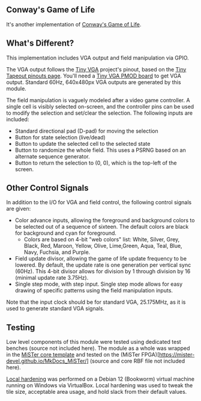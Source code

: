 ## Conway's Game of Life

It's another implementation of [Conway's Game of Life](https://en.wikipedia.org/wiki/Conway%27s_Game_of_Life).

## What's Different?

This implementation includes VGA output and field manipulation via GPIO.

The VGA output follows the [Tiny VGA](https://github.com/mole99/tiny-vga) project's pinout, based on the [Tiny Tapeout pinouts page](https://tinytapeout.com/specs/pinouts/). You'll need a [Tiny VGA PMOD board](https://store.tinytapeout.com/products/TinyVGA-Pmod-p678647356) to get VGA output. Standard 60Hz, 640x480px VGA outputs are generated by this module.

The field manipulation is vaguely modeled after a video game controller. A single cell is visibly selected on-screen, and the controller pins can be used to modify the selection and set/clear the selection. The following inputs are included:
- Standard directional pad (D-pad) for moving the selection
- Button for state selection (live/dead)
- Button to update the selected cell to the selected state
- Button to randomize the whole field. This uses a PSRNG based on an alternate sequence generator.
- Button to return the selection to (0, 0), which is the top-left of the screen.

## Other Control Signals

In addition to the I/O for VGA and field control, the following control signals are given:
- Color advance inputs, allowing the foreground and background colors to be selected out of a sequence of sixteen. The default colors are black for background and cyan for foreground.
  - Colors are based on 4-bit "web colors" list: White, Silver, Grey, Black, Red, Maroon, Yellow, Olive, Lime,Green, Aqua, Teal, Blue, Navy, Fuchsia, and Purple.
- Field update divisor, allowing the game of life update frequency to be lowered. By default, the update rate is one generation per vertical sync (60Hz). This 4-bit divisor allows for division by 1 through division by 16 (minimal update rate 3.75Hz).
- Single step mode, with step input. Single step mode allows for easy drawing of specific patterns using the field manipulation inputs.

Note that the input clock should be for standard VGA, 25.175MHz, as it is used to generate standard VGA signals.

## Testing

Low level components of this module were tested using dedicated test benches (source not included here). The module as a whole was wrapped in the [MiSTer core template](https://github.com/MiSTer-devel/Template_MiSTer) and tested on the (MiSTer FPGA)[https://mister-devel.github.io/MkDocs_MiSTer/] (source and core RBF file not included here).

[Local hardening](https://tinytapeout.com/guides/local-hardening/) was performed on a Debian 12 (Bookworm) virtual machine running on Windows via VirtualBox. Local hardening was used to tweak the tile size, acceptable area usage, and hold slack from their default values.

